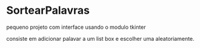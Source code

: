 # SortearPalavras

pequeno projeto com interface usando o modulo tkinter 

consiste em adicionar palavar a um list box e escolher uma aleatoriamente.
